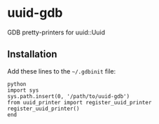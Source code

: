 # uuid-gdb
GDB pretty-printers for uuid::Uuid

## Installation
Add these lines to the `~/.gdbinit` file:
```
python
import sys
sys.path.insert(0, '/path/to/uuid-gdb')
from uuid_printer import register_uuid_printer
register_uuid_printer()
end
```
